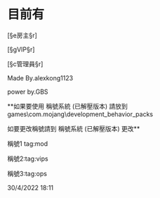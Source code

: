 # 目前有

[§e房主§r]

[§gVIP§r]

[§c管理員§r]

Made By.alexkong1123

power by.GBS

**如果要使用 稱號系統 (已解壓版本) 請放到 games\com.mojang\development_behavior_packs

如要更改稱號請到 稱號系統 (已解壓版本) 更改**

稱號1 tag:mod

稱號2:tag:vips

稱號3:tag:ops

30/4/2022 18:11

